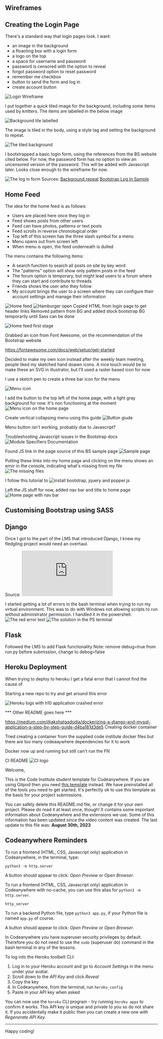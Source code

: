 


## Wireframes 
## Creating the Login Page 

There's a standard way that login pages look. I want:
- an image in the background
- a floaoting box with a login form
- a logo on the top
- a space for username and password
- password is censored with the option to reveal
- forgot password option to reset password
- remember me checkbox
- button to send the form and log in 
- create account button 

![Login Wireframe](./assets/images/wireframe-log-in.png)

I put together a quick tiled image for the background, including some items used by knitters. The items are labelled in the below image 

![Background tile labelled](./assets/images/readme-bg-image-labels.png)

The image is tiled in the body, using a style tag and setting the background to repeat.

![The tiled background](./assets/images/readme-tiling-bg-sample.png)

I bootstrapped a basic login form, using the references from the BS website cited below. For now, the password form has no option to view an uncensored version of the password. This will be added with Javascript later. Looks close enough to the wireframe for now.

![The log in form](./assets/images/readme-login-form.png)
Sources:
[Background repeat](https://www.html.am/html-codes/background-code/background-repeat.cfm)
[Bootstrap Log In Sample](https://getbootstrap.com/docs/5.0/examples/sign-in/)

## Home Feed

The idea for the home feed is as follows:
- Users are placed here once they log in 
- Feed shows posts from other users
- Feed can have photos, patterns or text posts
- Feed scrolls in reverse chronological order
- Top left of this screen has the three slash symbol for a menu
- Menu opens out from screen left
- When menu is open, the feed underneath is dulled 

The menu contains the following items: 
- A search function to search all posts on site by key word
- The "patterns" option will show only pattern posts in the feed 
- The forum option is temporary, but might lead users to a forum where they can start and contribute to threads
- Friends shows the user who they follow
- My account brings the user to a screen where they can configure their account settings and manage their information

![Home feed](./assets/images/wireframe-home-feed.png)
![Hamburger open](./assets/images/wireframe-hamburger-menu.png)
Copied HTML from login page to get header links
Removed pattern from BG and added stock bootstrap BG temporarily until Sass can be done

![Home feed first stage](./assets/images/readme-home-01.png)

Grabbed an icon from Font Awesome, on the recommendation of the Bootstrap website 

<i class="fa-solid fa-bars"></i>

https://fontawesome.com/docs/web/setup/get-started

Decided to make my own icon instead after the weekly team meeting, people liked my sketched hand doawn icons. A nice touch would be to make these an SVG in illustrator, but I'll used a raster based icon for now 

I use a sketch pen to create a three bar icon for the menu

![Menu icon](./assets/images/icon-menu.png)

I add the button to the top left of the home page, with a light gray background for now. It's non functioning at the moment 
![Menu icon on the home page](./assets/images/readme-home-02.png)

Create vertical collapsing menu using this guide ![Button giude](https://getbootstrap.com/docs/5.3/components/buttons/)

Menu button isn't working, probably due to Javascript? 

Troubleshooting Javascript issues in the Bootstrap docs
![Module Specifiers Documentation](https://v8.dev/features/modules#specifiers)

Found JS link in the page source of this BS sample page
![Sample page](https://getbootstrap.com/docs/4.0/examples/starter-template/#)

Putting these links into my home page and clicking on the menu shows an error in the console, indicating what's missing from my file
![The missing files](./assets/images/readme-home-04.png)

I follow this tutorial to ![install bootstrap, jquery and popper.js](https://medium.com/@tejastg007/how-to-install-and-use-bootstrap-jquery-and-popper-js-with-webpack-d1580720f94f)



Left the JS stuff for now, added nav bar and title to home page 
![Home page with nav bar](./assets/images/readme-home-03.png)

## Customising Bootstrap using SASS

## Django 

Once I got to the part of the LMS that introduced Django, I knew my fledgling project would need an overhaul. 

Source: ![Django Tutorial](https://www.w3schools.com/django/django_intro.php)

I started getting a lot of errors in the bash terminal when trying to run my virtual environment. This was to do with Windows not allowing scripts to run without administrator permission. I handled it in the powershell.
![The red error text](assets/images/readme-django-0.png)
![The solution in the PS terminal](assets/images/readme-django-1.png)


## Flask 

Followed the LMS to add Flask functionality
Note: remove debug=true from run.py before submission, change to debog=false

## Heroku Deployment 

When trying to deploy to heroku I get a fatal error that I cannot find the cause of 

Starting a new repo to try and get around this error 

![Heroku logs with h10 application crashed error ](./assets/images/heroku%20crash.png)

*** Other README goes here ***

https://medium.com/@akshatgadodia/dockerizing-a-django-and-mysql-application-a-step-by-step-guide-d4ba181d3de5
Creating docker container

Tried creating a container from the supplied code institute docker files but there are too many codeaaywhere dependencies for it to work

Docker now up and running but still can't run the FN




CI README 
![CI logo](https://codeinstitute.s3.amazonaws.com/fullstack/ci_logo_small.png)

Welcome,

This is the Code Institute student template for Codeanywhere. If you are using Gitpod then you need [this template](https://github.com/Code-Institute-Org/gitpod-full-template) instead.  We have preinstalled all of the tools you need to get started. It's perfectly ok to use this template as the basis for your project submissions.

You can safely delete this README.md file, or change it for your own project. Please do read it at least once, though! It contains some important information about Codeanywhere and the extensions we use. Some of this information has been updated since the video content was created. The last update to this file was: **August 30th, 2023**

## Codeanywhere Reminders

To run a frontend (HTML, CSS, Javascript only) application in Codeanywhere, in the terminal, type:

`python3 -m http.server`

A button should appear to click: _Open Preview_ or _Open Browser_.

To run a frontend (HTML, CSS, Javascript only) application in Codeanywhere with no-cache, you can use this alias for `python3 -m http.server`.

`http_server`

To run a backend Python file, type `python3 app.py`, if your Python file is named `app.py` of course.

A button should appear to click: _Open Preview_ or _Open Browser_.

In Codeanywhere you have superuser security privileges by default. Therefore you do not need to use the `sudo` (superuser do) command in the bash terminal in any of the lessons.

To log into the Heroku toolbelt CLI:

1. Log in to your Heroku account and go to _Account Settings_ in the menu under your avatar.
2. Scroll down to the _API Key_ and click _Reveal_
3. Copy the key
4. In Codeanywhere, from the terminal, run `heroku_config`
5. Paste in your API key when asked

You can now use the `heroku` CLI program - try running `heroku apps` to confirm it works. This API key is unique and private to you so do not share it. If you accidentally make it public then you can create a new one with _Regenerate API Key_.

---

Happy coding!